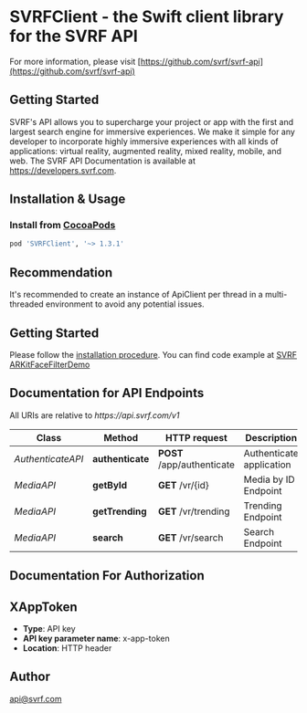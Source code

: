 # SVRFClient - the Swift client library for the SVRF API

For more information, please visit [https://github.com/svrf/svrf-api](https://github.com/svrf/svrf-api)

## Getting Started
SVRF's API allows you to supercharge your project or app with the first and largest search engine for immersive experiences. We make it simple for any developer to incorporate highly immersive experiences with all kinds of applications: virtual reality, augmented reality, mixed reality, mobile, and web.
The SVRF API Documentation is available at <https://developers.svrf.com>.

## Installation & Usage
### Install from [CocoaPods](https://cocoapods.org/)
```ruby
pod 'SVRFClient', '~> 1.3.1'
```

## Recommendation
It's recommended to create an instance of ApiClient per thread in a multi-threaded environment to avoid any potential issues.

## Getting Started
Please follow the [installation procedure](#installation--usage). You can find code example at [SVRF ARKitFaceFilterDemo](https://github.com/SVRF/svrf-api/blob/master/examples/ARKitFaceFilterDemo/ARKitFaceFilterDemo/SvrfApi.swift)

## Documentation for API Endpoints
All URIs are relative to *https:&#x2F;&#x2F;api.svrf.com&#x2F;v1*

Class | Method | HTTP request | Description
------------ | ------------- | ------------- | -------------
*AuthenticateAPI* | **authenticate** | **POST** /app/authenticate | Authenticate application
*MediaAPI* | **getById** | **GET** /vr/{id} | Media by ID Endpoint
*MediaAPI* | **getTrending** | **GET** /vr/trending | Trending Endpoint
*MediaAPI* | **search** | **GET** /vr/search | Search Endpoint

## Documentation For Authorization
## XAppToken
- **Type**: API key
- **API key parameter name**: x-app-token
- **Location**: HTTP header

## Author
api@svrf.com
